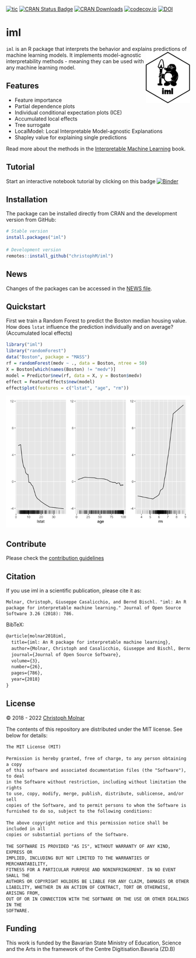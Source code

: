 
<!-- badges: start -->

[![tic](https://github.com/giuseppec/iml/workflows/tic/badge.svg?branch=master)](https://github.com/giuseppec/iml/actions)
[![CRAN Status
Badge](http://www.r-pkg.org/badges/version/iml)](https://CRAN.R-project.org/package=iml)
[![CRAN
Downloads](http://cranlogs.r-pkg.org/badges/grand-total/iml)](https://CRAN.R-project.org/package=iml)
[![codecov.io](https://codecov.io/github/christophM/iml/coverage.svg?branch=master)](https://codecov.io/github/christophM/iml?branch=master)
[![DOI](http://joss.theoj.org/papers/10.21105/joss.00786/status.svg)](https://doi.org/10.21105/joss.00786)
<!-- badges: end -->

# iml

`iml` is an R package that interprets the behavior and explains
predictions of machine learning models.
<img src="https://github.com/christophM/iml/blob/master/man/figures/iml.png?raw=true" align="right" height=140/>
It implements model-agnostic interpretability methods - meaning they can
be used with any machine learning model.

## Features

-   Feature importance
-   Partial dependence plots
-   Individual conditional expectation plots (ICE)
-   Accumulated local effects
-   Tree surrogate
-   LocalModel: Local Interpretable Model-agnostic Explanations
-   Shapley value for explaining single predictions

Read more about the methods in the [Interpretable Machine
Learning](https://christophm.github.io/interpretable-ml-book/agnostic.html)
book.

## Tutorial

Start an interactive notebook tutorial by clicking on this badge
[![Binder](http://mybinder.org/badge.svg)](http://beta.mybinder.org/v2/gh/christophM/iml/master?filepath=./notebooks/tutorial-intro.ipynb)

## Installation

The package can be installed directly from CRAN and the development
version from GitHub:

``` r
# Stable version
install.packages("iml")

# Development version
remotes::install_github("christophM/iml")
```

## News

Changes of the packages can be accessed in the [NEWS
file](https://christophm.github.io/iml/news/index.html).

## Quickstart

First we train a Random Forest to predict the Boston median housing
value. How does `lstat` influence the prediction individually and on
average? (Accumulated local effects)

``` r
library("iml")
library("randomForest")
data("Boston", package = "MASS")
rf = randomForest(medv ~ ., data = Boston, ntree = 50)
X = Boston[which(names(Boston) != "medv")]
model = Predictor$new(rf, data = X, y = Boston$medv)
effect = FeatureEffects$new(model)
effect$plot(features = c("lstat", "age", "rm"))
```

![](man/figures/README-unnamed-chunk-2-1.png)<!-- -->

## Contribute

Please check the [contribution guidelines](CONTRIBUTING.md)

## Citation

If you use iml in a scientific publication, please cite it as:

    Molnar, Christoph, Giuseppe Casalicchio, and Bernd Bischl. "iml: An R package for interpretable machine learning." Journal of Open Source Software 3.26 (2018): 786.

BibTeX:

``` tex
@article{molnar2018iml,
  title={iml: An R package for interpretable machine learning},
  author={Molnar, Christoph and Casalicchio, Giuseppe and Bischl, Bernd},
  journal={Journal of Open Source Software},
  volume={3},
  number={26},
  pages={786},
  year={2018}
}
```

## License

© 2018 - 2022 [Christoph Molnar](https://christophm.github.io/)

The contents of this repository are distributed under the MIT license.
See below for details:

    The MIT License (MIT)

    Permission is hereby granted, free of charge, to any person obtaining a copy
    of this software and associated documentation files (the "Software"), to deal
    in the Software without restriction, including without limitation the rights
    to use, copy, modify, merge, publish, distribute, sublicense, and/or sell
    copies of the Software, and to permit persons to whom the Software is
    furnished to do so, subject to the following conditions:

    The above copyright notice and this permission notice shall be included in all
    copies or substantial portions of the Software.

    THE SOFTWARE IS PROVIDED "AS IS", WITHOUT WARRANTY OF ANY KIND, EXPRESS OR
    IMPLIED, INCLUDING BUT NOT LIMITED TO THE WARRANTIES OF MERCHANTABILITY,
    FITNESS FOR A PARTICULAR PURPOSE AND NONINFRINGEMENT. IN NO EVENT SHALL THE
    AUTHORS OR COPYRIGHT HOLDERS BE LIABLE FOR ANY CLAIM, DAMAGES OR OTHER
    LIABILITY, WHETHER IN AN ACTION OF CONTRACT, TORT OR OTHERWISE, ARISING FROM,
    OUT OF OR IN CONNECTION WITH THE SOFTWARE OR THE USE OR OTHER DEALINGS IN THE
    SOFTWARE.

## Funding

This work is funded by the Bavarian State Ministry of Education, Science
and the Arts in the framework of the Centre Digitisation.Bavaria (ZD.B)
